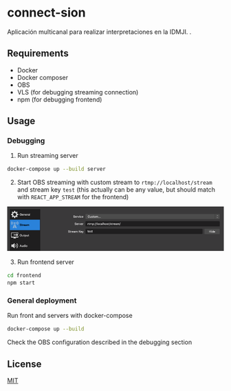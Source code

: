 # connect-sion

Aplicación multicanal para realizar interpretaciones en la IDMJI. .

## Requirements

- Docker
- Docker composer
- OBS
- VLS (for debugging streaming connection)
- npm (for debugging frontend)

## Usage

### Debugging

1. Run streaming server

```bash
docker-compose up --build server
```

2. Start OBS streaming with custom stream to `rtmp://localhost/stream` and
   stream key `test` (this actually can be any value, but should match with
   `REACT_APP_STREAM` for the frontend)

![OBS configuration](./docs/obs_config.png)

3. Run frontend server

```bash
cd frontend
npm start
```

### General deployment

Run front and servers with docker-compose

```bash
docker-compose up --build
```

Check the OBS configuration described in the debugging section

## License

[MIT](./LICENSE)
